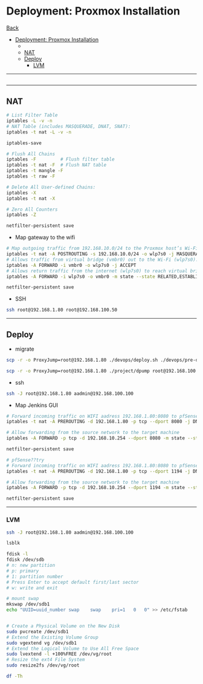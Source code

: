 # Deployment: Proxmox Installation

[Back](../../../README.md)

- [Deployment: Proxmox Installation](#deployment-proxmox-installation)
  - [](#)
  - [NAT](#nat)
  - [Deploy](#deploy)
    - [LVM](#lvm)

---

##

<!-- ```sh
adduser padmin
usermod -aG sudo padmin
passwd padmin
``` -->

---

## NAT

```sh
# List Filter Table
iptables -L -v -n
# NAT Table (includes MASQUERADE, DNAT, SNAT):
iptables -t nat -L -v -n

iptables-save

# Flush All Chains
iptables -F         # Flush filter table
iptables -t nat -F  # Flush NAT table
iptables -t mangle -F
iptables -t raw -F

# Delete All User-defined Chains:
iptables -X
iptables -t nat -X

# Zero All Counters
iptables -Z

netfilter-persistent save
```

- Map gateway to the wifi

```sh
# Map outgoing traffic from 192.168.10.0/24 to the Proxmox host’s Wi-Fi interface (wlp7s0).
iptables -t nat -A POSTROUTING -s 192.168.10.0/24 -o wlp7s0 -j MASQUERADE
# Allows traffic from virtual bridge (vmbr0) out to the Wi-Fi (wlp7s0).
iptables -A FORWARD -i vmbr0 -o wlp7s0 -j ACCEPT
# Allows return traffic from the internet (wlp7s0) to reach virtual bridge (vmbr0)
iptables -A FORWARD -i wlp7s0 -o vmbr0 -m state --state RELATED,ESTABLISHED -j ACCEPT

netfilter-persistent save
```

- SSH

```sh
ssh root@192.168.1.80 root@192.168.100.50
```

---

## Deploy

- migrate

```sh
scp -r -o ProxyJump=root@192.168.1.80 ./devops/deploy.sh ./devops/pre-deploy.sh ./project/config root@192.168.100.100:~

scp -r -o ProxyJump=root@192.168.1.80 ./project/dpump root@192.168.100.100:~

```

- ssh

```sh
ssh -J root@192.168.1.80 aadmin@192.168.100.100
```

- Map Jenkins GUI

```sh
# Forward incoming traffic on WIFI aadress 192.168.1.80:8080 to pfSense WAN addresss 192.168.10.100:8080
iptables -t nat -A PREROUTING -d 192.168.1.80 -p tcp --dport 8080 -j DNAT --to-destination 192.168.10.254:8080

# Allow forwarding from the source network to the target machine
iptables -A FORWARD -p tcp -d 192.168.10.254 --dport 8080 -m state --state NEW,ESTABLISHED,RELATED -j ACCEPT

netfilter-persistent save

# pfSense??try
# Forward incoming traffic on WIFI aadress 192.168.1.80:8080 to pfSense WAN addresss 192.168.10.100:8080
iptables -t nat -A PREROUTING -d 192.168.1.80 -p tcp --dport 1194 -j DNAT --to-destination 192.168.10.254:1194

# Allow forwarding from the source network to the target machine
iptables -A FORWARD -p tcp -d 192.168.10.254 --dport 1194 -m state --state NEW,ESTABLISHED,RELATED -j ACCEPT

netfilter-persistent save
```

---

### LVM

```sh
ssh -J root@192.168.1.80 aadmin@192.168.100.100

lsblk

fdisk -l
fdisk /dev/sdb
# n: new partition
# p: primary
# 1: partition number
# Press Enter to accept default first/last sector
# w: write and exit

# mount swap
mkswap /dev/sdb1
echo "UUID=uuid_number swap    swap    pri=1   0   0" >> /etc/fstab


# Create a Physical Volume on the New Disk
sudo pvcreate /dev/sdb1
# Extend the Existing Volume Group
sudo vgextend vg /dev/sdb1
# Extend the Logical Volume to Use All Free Space
sudo lvextend -l +100%FREE /dev/vg/root
# Resize the ext4 File System
sudo resize2fs /dev/vg/root

df -Th 

```